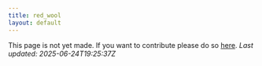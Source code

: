 ```yaml
---
title: red_wool
layout: default
---
```


This page is not yet made. If you want to contribute please do so [here](https://github.com/CrazyH2/Bigstone/blob/wiki/components/red_wool.md).
_Last updated: 2025-06-24T19:25:37Z_

